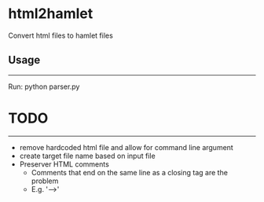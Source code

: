 html2hamlet
===========

Convert html files to hamlet files


## Usage
---

Run:
    python parser.py

# TODO
---

- remove hardcoded html file and allow for command line argument
- create target file name based on input file
- Preserver HTML comments
  - Comments that end on the same line as a closing tag are the problem
  - E.g. '</div>-->'
